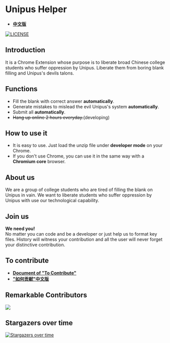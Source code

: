 # Unipus Helper
* **[中文版](./doc/README_CN.md)**

[![LICENSE](https://img.shields.io/badge/license-Anti%20996-blue.svg)](https://github.com/996icu/996.ICU/blob/master/LICENSE)

## Introduction 
It is a Chrome Extension whose purpose is to liberate broad Chinese college students who suffer oppression by Unipus. Liberate them from boring blank filling and Unipus's devils talons. 

## Functions
* Fill the blank with correct answer **automatically**.
* Generate mistakes to mislead the evil Unipus's system **automatically**.
* Submit all **automatically**.
* ~~Hang up online 2 hours everyday.~~(developing)

## How to use it
* It is easy to use. Just load the unzip file under **developer mode** on your Chrome.
* If you don't use Chrome, you can use it in the same way with a **Chromium core** browser.

## About us
We are a group of college students who are tired of filling the blank on Unipus in vain. We want to liberate students who suffer oppression by Unipus with use our technological capability.

## Join us
**We need you!**  
No matter you can code and be a developer or just help us to format key files. History will witness your contribution and all the user will never forget your distinctive contribution.

## To contribute 
* **[Document of "To Contribute"](./doc/ToContribute.md)**
* **["如何贡献"中文版](./doc/ToContribute_CN.md)**

## Remarkable Contributors

<a href="https://github.com/Algebra-FUN/Unipus-Helper/graphs/contributors">
  <img src="https://contrib.rocks/image?repo=Algebra-FUN/Unipus-Helper" />
</a>

## Stargazers over time

[![Stargazers over time](https://starchart.cc/Algebra-FUN/Unipus-Helper.svg)](https://starchart.cc/Algebra-FUN/Unipus-Helper)
